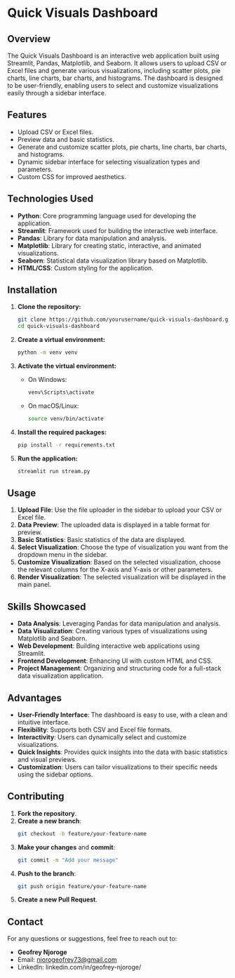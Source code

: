 # Quick Visuals Dashboard
## Overview
The Quick Visuals Dashboard is an interactive web application built using Streamlit, Pandas, Matplotlib, and Seaborn. It allows users to upload CSV or Excel files and generate various visualizations, including scatter plots, pie charts, line charts, bar charts, and histograms. The dashboard is designed to be user-friendly, enabling users to select and customize visualizations easily through a sidebar interface.

## Features

- Upload CSV or Excel files.
- Preview data and basic statistics.
- Generate and customize scatter plots, pie charts, line charts, bar charts, and histograms.
- Dynamic sidebar interface for selecting visualization types and parameters.
- Custom CSS for improved aesthetics.

## Technologies Used

- **Python**: Core programming language used for developing the application.
- **Streamlit**: Framework used for building the interactive web interface.
- **Pandas**: Library for data manipulation and analysis.
- **Matplotlib**: Library for creating static, interactive, and animated visualizations.
- **Seaborn**: Statistical data visualization library based on Matplotlib.
- **HTML/CSS**: Custom styling for the application.

## Installation

1. **Clone the repository:**
    ```sh
    git clone https://github.com/yourusername/quick-visuals-dashboard.git
    cd quick-visuals-dashboard
    ```

2. **Create a virtual environment:**
    ```sh
    python -m venv venv
    ```

3. **Activate the virtual environment:**
    - On Windows:
        ```sh
        venv\Scripts\activate
        ```
    - On macOS/Linux:
        ```sh
        source venv/bin/activate
        ```

4. **Install the required packages:**
    ```sh
    pip install -r requirements.txt
    ```

5. **Run the application:**
    ```sh
    streamlit run stream.py
    ```

## Usage

1. **Upload File**: Use the file uploader in the sidebar to upload your CSV or Excel file.
2. **Data Preview**: The uploaded data is displayed in a table format for preview.
3. **Basic Statistics**: Basic statistics of the data are displayed.
4. **Select Visualization**: Choose the type of visualization you want from the dropdown menu in the sidebar.
5. **Customize Visualization**: Based on the selected visualization, choose the relevant columns for the X-axis and Y-axis or other parameters.
6. **Render Visualization**: The selected visualization will be displayed in the main panel.

## Skills Showcased

- **Data Analysis**: Leveraging Pandas for data manipulation and analysis.
- **Data Visualization**: Creating various types of visualizations using Matplotlib and Seaborn.
- **Web Development**: Building interactive web applications using Streamlit.
- **Frontend Development**: Enhancing UI with custom HTML and CSS.
- **Project Management**: Organizing and structuring code for a full-stack data visualization application.

## Advantages

- **User-Friendly Interface**: The dashboard is easy to use, with a clean and intuitive interface.
- **Flexibility**: Supports both CSV and Excel file formats.
- **Interactivity**: Users can dynamically select and customize visualizations.
- **Quick Insights**: Provides quick insights into the data with basic statistics and visual previews.
- **Customization**: Users can tailor visualizations to their specific needs using the sidebar options.

## Contributing

1. **Fork the repository**.
2. **Create a new branch**:
    ```sh
    git checkout -b feature/your-feature-name
    ```
3. **Make your changes** and **commit**:
    ```sh
    git commit -m "Add your message"
    ```
4. **Push to the branch**:
    ```sh
    git push origin feature/your-feature-name
    ```
5. **Create a new Pull Request**.


## Contact

For any questions or suggestions, feel free to reach out to:

- **Geofrey Njoroge**
- Email: njorogeofrey73@gmail.com
- LinkedIn: linkedin.com/in/geofrey-njoroge/

